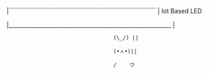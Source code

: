 |￣￣￣￣￣￣￣￣￣￣￣￣￣￣￣￣￣￣￣￣￣￣￣￣ | 
      Iot Based LED

|__________________________________________________________ |

                                      (\_/) ||
                                      
                                      (•ㅅ•)|| 
                                      
                                      /    づ
